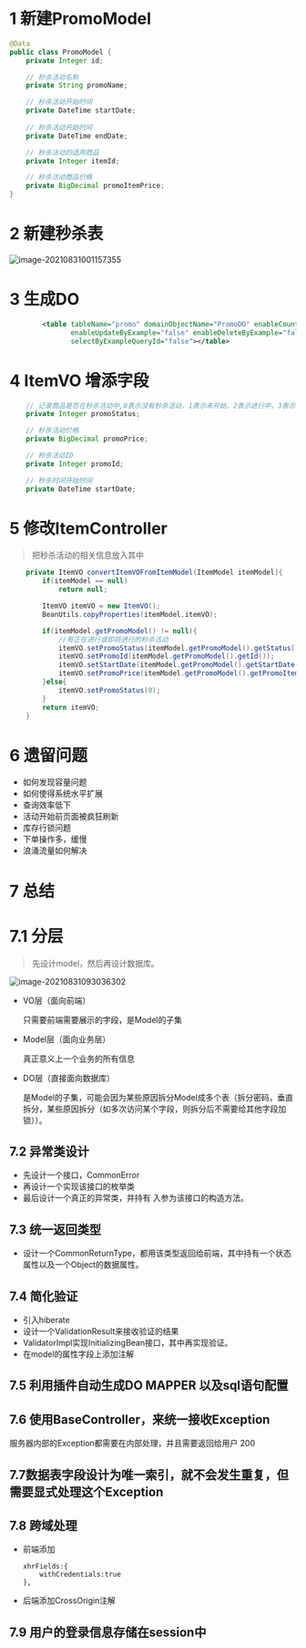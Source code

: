 # 1 新建PromoModel

~~~java
@Data
public class PromoModel {
    private Integer id;

    // 秒杀活动名称
    private String promoName;

    // 秒杀活动开始时间
    private DateTime startDate;
    
    // 秒杀活动开始时间
    private DateTime endDate;

    // 秒杀活动的适用商品
    private Integer itemId;

    // 秒杀活动商品价格
    private BigDecimal promoItemPrice;
}
~~~



# 2 新建秒杀表

![image-20210831001157355](D:\截图\image-20210831001157355.png)

# 3 生成DO

~~~xml
        <table tableName="promo" domainObjectName="PromoDO" enableCountByExample="false"
               enableUpdateByExample="false" enableDeleteByExample="false" enableSelectByExample="false"
               selectByExampleQueryId="false"></table>
~~~









# 4 ItemVO 增添字段

~~~java
    // 记录商品是否在秒杀活动中,0表示没有秒杀活动，1表示未开始，2表示进行中，3表示已结束
    private Integer promoStatus;

    // 秒杀活动价格
    private BigDecimal promoPrice;

    // 秒杀活动ID
    private Integer promoId;

    // 秒杀时间开始时间
    private DateTime startDate;
~~~



# 5 修改ItemController

> 把秒杀活动的相关信息放入其中

~~~java
    private ItemVO convertItemVOFromItemModel(ItemModel itemModel){
        if(itemModel == null)
            return null;

        ItemVO itemVO = new ItemVO();
        BeanUtils.copyProperties(itemModel,itemVO);

        if(itemModel.getPromoModel() != null){
            //有正在进行或即将进行的秒杀活动
            itemVO.setPromoStatus(itemModel.getPromoModel().getStatus());
            itemVO.setPromoId(itemModel.getPromoModel().getId());
            itemVO.setStartDate(itemModel.getPromoModel().getStartDate());
            itemVO.setPromoPrice(itemModel.getPromoModel().getPromoItemPrice());
        }else{
            itemVO.setPromoStatus(0);
        }
        return itemVO;
    }
~~~



# 6 遗留问题

+ 如何发现容量问题
+ 如何使得系统水平扩展
+ 查询效率低下
+ 活动开始前页面被疯狂刷新
+ 库存行锁问题
+ 下单操作多，缓慢
+ 浪涌流量如何解决



# 7 总结

# 7.1 分层

> 先设计model，然后再设计数据库。

![image-20210831093036302](D:\截图\image-20210831093036302.png)

+ VO层（面向前端）

  只需要前端需要展示的字段，是Model的子集

+ Model层（面向业务层）

  真正意义上一个业务的所有信息

+ DO层（直接面向数据库）

  是Model的子集，可能会因为某些原因拆分Model成多个表（拆分密码，垂直拆分，某些原因拆分（如多次访问某个字段，则拆分后不需要给其他字段加锁））。



## 7.2 异常类设计

+ 先设计一个接口，CommonError
+ 再设计一个实现该接口的枚举类
+ 最后设计一个真正的异常类，并持有 入参为该接口的构造方法。



## 7.3 统一返回类型

+ 设计一个CommonReturnType，都用该类型返回给前端，其中持有一个状态属性以及一个Object的数据属性。





## 7.4 简化验证

+ 引入hiberate
+ 设计一个ValidationResult来接收验证的结果
+ ValidatorImpl实现InitializingBean接口，其中再实现验证。
+ 在model的属性字段上添加注解



## 7.5 利用插件自动生成DO MAPPER 以及sql语句配置



## 7.6 使用BaseController，来统一接收Exception

服务器内部的Exception都需要在内部处理，并且需要返回给用户 200

## 7.7数据表字段设计为唯一索引，就不会发生重复，但需要显式处理这个Exception



## 7.8 跨域处理

+ 前端添加

  ```
  xhrFields:{
      withCredentials:true
  },
  ```

+ 后端添加CrossOrigin注解



## 7.9 用户的登录信息存储在session中
